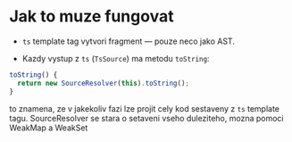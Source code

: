 # Jak to muze fungovat

- `ts` template tag vytvori fragment — pouze neco jako AST.

- Kazdy vystup z `ts` (`TsSource`) ma metodu `toString`:
```ts
toString() {
  return new SourceResolver(this).toString();
}
```

to znamena, ze v jakekoliv fazi lze projit cely kod sestaveny
z `ts` template tagu. SourceResolver se stara o setaveni vseho duleziteho,
mozna pomoci WeakMap a WeakSet
